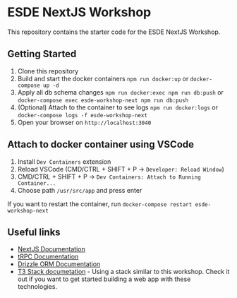 # ESDE NextJS Workshop

This repository contains the starter code for the ESDE NextJS Workshop.

## Getting Started

1. Clone this repository
2. Build and start the docker containers `npm run docker:up` or `docker-compose up -d`
3. Apply all db schema changes `npm run docker:exec npm run db:push` or `docker-compose exec esde-workshop-next npm run db:push`
4. (Optional) Attach to the container to see logs `npm run docker:logs` or `docker-compose logs -f esde-workshop-next`
5. Open your browser on `http://localhost:3040`

## Attach to docker container using VSCode
1. Install `Dev Containers` extension
2. Reload VSCode (CMD/CTRL + SHIFT + P -> `Developer: Reload Window`)
3. CMD/CTRL + SHIFT + P -> `Dev Containers: Attach to Running Container...`
4. Choose path `/usr/src/app` and press enter

If you want to restart the container, run `docker-compose restart esde-workshop-next`

## Useful links
- [NextJS Documentation](https://nextjs.org/docs)
- [tRPC Documentation](https://trpc.io/docs)
- [Drizzle ORM Documentation](https://orm.drizzle.team/docs/overview)
- [T3 Stack documetation](https://orm.drizzle.team/docs/overview) - Using a stack similar to this workshop. Check it out if you want to get started building a web app with these technologies.